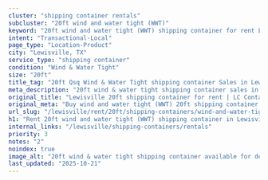 ```yaml
---
cluster: "shipping container rentals"
subcluster: "20ft wind and water tight (WWT)"
keyword: "20ft wind and water tight (WWT) shipping container for rent Lewisville, TX"
intent: "Transactional-Local"
page_type: "Location-Product"
city: "Lewisville, TX"
service_type: "shipping container"
condition: "Wind & Water Tight"
size: "20ft"
title_tag: "20ft Qsq Wind & Water Tight shipping container Sales in Lewisville | LC Container"
meta_description: "20ft wind & water tight shipping container sales in Lewisville. Fast delivery, competitive pricing. Serving shipping containers area. Quote ID: HSE. Call (214) 524-4168 for your free quote today."
original_title: "Lewisville 20ft shipping container for rent | LC Container"
original_meta: "Buy wind and water tight (WWT) 20ft shipping container rent with local delivery in Lewisville, TX. LC Container — local Since 2003. Request a fast quote today."
url_slug: "/lewisville/rent/20ft/shipping-containers/wind-and-water-tight-wwt"
h1: "Rent 20ft wind and water tight (WWT) shipping container in Lewisville"
internal_links: "/lewisville/shipping-containers/rentals"
priority: 3
notes: "2"
noindex: true
image_alt: "20ft wind & water tight shipping container available for delivery in Lewisville"
last_updated: "2025-10-21"
---
```


<!-- TODO: Add unique city/inventory copy, images, and internal links here. -->
